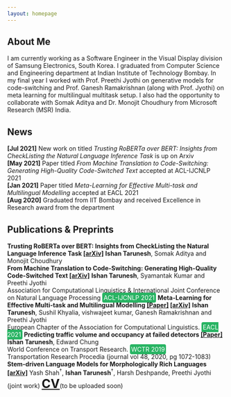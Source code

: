 ```yaml
---
layout: homepage
---
```


## About Me

I am currently working as a Software Engineer in the Visual Display division of Samsung Electronics, South Korea. I graduated from Computer Science and Engineering department at Indian Institute of Technology Bombay. In my final year I worked with Prof. Preethi Jyothi on generative models for code-switching and Prof. Ganesh Ramakrishnan (along with Prof. Jyothi) on meta learning for multilingual multitask setup. I also had the opportunity to collaborate with Somak Aditya and Dr. Monojit Choudhury from Microsoft Research (MSR) India.

## News
**[Jul 2021]** New work on titled <i>Trusting RoBERTa over BERT: Insights from CheckListing the Natural Language Inference Task</i> is up on Arxiv<br>
**[May 2021]** Paper titled <i>From Machine Translation to Code-Switching: Generating High-Quality Code-Switched Text</i> accepted at ACL-IJCNLP 2021<br>
**[Jan 2021]** Paper titled <i>Meta-Learning for Effective Multi-task and Multilingual Modelling</i> accepted at EACL 2021<br>
**[Aug 2020]** Graduated from IIT Bombay and received Excellence in Research award from the department

## Publications & Preprints

<h4 style='display:inline;'> Trusting RoBERTa over BERT: Insights from CheckListing the Natural Language Inference Task <a href="https://arxiv.org/abs/2107.07229">[arXiv]</a></h4>
<b>Ishan Tarunesh</b>, Somak Aditya and Monojit Choudhury<br>

<h4 style='display:inline;'> From Machine Translation to Code-Switching: Generating High-Quality Code-Switched Text <a href="https://arxiv.org/abs/2107.06483">[arXiv]</a></h4>
<b>Ishan Tarunesh</b>, Syamantak Kumar and Preethi Jyothi<br>
Association for Computational Linguistics & International Joint Conference on Natural Language Processing <span style="background-color:#28B463; color:#fff; padding:3px; border-radius:4px">ACL-IJCNLP 2021</span>

<h4 style='display:inline;'> Meta-Learning for Effective Multi-task and Multilingual Modelling <a href="https://www.aclweb.org/anthology/2021.eacl-main.314.pdf">[Paper]</a> <a href="https://arxiv.org/abs/2101.10368">[arXiv]</a></h4>
<b>Ishan Tarunesh</b>, Sushil Khyalia, vishwajeet kumar, Ganesh Ramakrishnan and Preethi Jyothi<br>
European Chapter of the Association for Computational Linguistics. <span style="background-color:#28B463; color:#fff; padding:3px; border-radius:4px">EACL 2021</span>

<h4 style='display:inline;'> Predicting traffic volume and occupancy at failed detectors <a href="https://www.sciencedirect.com/science/article/pii/S2352146520305512">[Paper]</a></h4>
<b>Ishan Tarunesh</b>, Edward Chung<br>
World Conference on Transport Research. <span style="background-color:#28B463; color:#fff; padding:3px; border-radius:4px">WCTR 2019</span> <br>
Transportation Research Procedia (journal vol 48, 2020, pg 1072-1083)

<h4 style='display:inline;'> Stem-driven Language Models for Morphologically Rich Languages <a href="https://arxiv.org/abs/1910.11536">[arXiv]</a></h4>
Yash Shah<sup>†</sup>, <b>Ishan Tarunesh</b><sup>†</sup>, Harsh Deshpande, Preethi Jyothi<br>
(joint work)

<h1 style='display:inline;'><a href="#">CV</a></h1>(to be uploaded soon)

<!--
## Others
You can find me on codechef([<span style='color:rgb(104, 66, 115)'>ishan_00</span>](https://www.codechef.com/users/ishan_00)) and codeforces([<span style='color:rgb(170, 0, 170)'>ishan00</span>](https://codeforces.com/profile/ishan00))
-->
